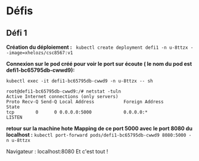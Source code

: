 # Défis

## Défi 1

**Création du déploiement :**
``` kubectl create deployment defi1 -n u-8ttzx --image=xhelozs/csc8567:v1```

**Connexion sur le pod créé pour voir le port sur écoute ( le nom du pod est defi1-bc65795db-cwwd9):** 

```kubectl exec -it defi1-bc65795db-cwwd9 -n u-8ttzx -- sh ```

```
root@defi1-bc65795db-cwwd9:/# netstat -tuln
Active Internet connections (only servers)
Proto Recv-Q Send-Q Local Address           Foreign Address         State      
tcp        0      0 0.0.0.0:5000            0.0.0.0:*               LISTEN  

```
**retour sur la machine hote**
**Mapping de ce port 5000 avec le port 8080 du localhost :**
``` kubectl port-forward pods/defi1-bc65795db-cwwd9 8080:5000 -n u-8ttzx ```

Navigateur : localhost:8080
Et c'est tout !